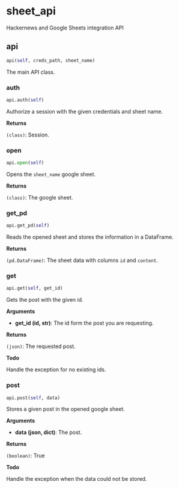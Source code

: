 # sheet_api

Hackernews and Google Sheets integration API

## api
```python
api(self, creds_path, sheet_name)
```

The main API class.

### auth
```python
api.auth(self)
```

Authorize a session with the given credentials and sheet name.

__Returns__

`(class)`: Session.

### open
```python
api.open(self)
```

Opens the `sheet_name` google sheet.

__Returns__

`(class)`: The google sheet.

### get_pd
```python
api.get_pd(self)
```

Reads the opened sheet and stores the information in a DataFrame.

__Returns__

`(pd.DataFrame)`: The sheet data with columns `id` and `content`.

### get
```python
api.get(self, get_id)
```

Gets the post with the given id.

__Arguments__

- __get_id (id, str)__: The id form the post you are requesting.

__Returns__

`(json)`: The requested post.

__Todo__

Handle the exception for no existing ids.

### post
```python
api.post(self, data)
```

Stores a given post in the opened google sheet.

__Arguments__

- __data (json, dict)__: The post.

__Returns__

`(boolean)`: True

__Todo__

Handle the exception when the data could not be stored.


